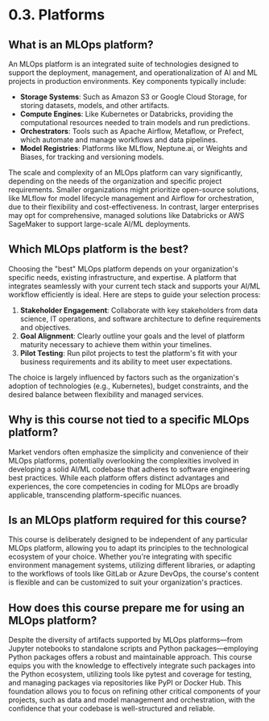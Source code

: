 # 0.3. Platforms

## What is an MLOps platform?

An MLOps platform is an integrated suite of technologies designed to support the deployment, management, and operationalization of AI and ML projects in production environments. Key components typically include:

- **Storage Systems**: Such as Amazon S3 or Google Cloud Storage, for storing datasets, models, and other artifacts.
- **Compute Engines**: Like Kubernetes or Databricks, providing the computational resources needed to train models and run predictions.
- **Orchestrators**: Tools such as Apache Airflow, Metaflow, or Prefect, which automate and manage workflows and data pipelines.
- **Model Registries**: Platforms like MLflow, Neptune.ai, or Weights and Biases, for tracking and versioning models.

The scale and complexity of an MLOps platform can vary significantly, depending on the needs of the organization and specific project requirements. Smaller organizations might prioritize open-source solutions, like MLflow for model lifecycle management and Airflow for orchestration, due to their flexibility and cost-effectiveness. In contrast, larger enterprises may opt for comprehensive, managed solutions like Databricks or AWS SageMaker to support large-scale AI/ML deployments.

## Which MLOps platform is the best?

Choosing the "best" MLOps platform depends on your organization's specific needs, existing infrastructure, and expertise. A platform that integrates seamlessly with your current tech stack and supports your AI/ML workflow efficiently is ideal. Here are steps to guide your selection process:

1. **Stakeholder Engagement**: Collaborate with key stakeholders from data science, IT operations, and software architecture to define requirements and objectives.
2. **Goal Alignment**: Clearly outline your goals and the level of platform maturity necessary to achieve them within your timelines.
3. **Pilot Testing**: Run pilot projects to test the platform's fit with your business requirements and its ability to meet user expectations.

The choice is largely influenced by factors such as the organization's adoption of technologies (e.g., Kubernetes), budget constraints, and the desired balance between flexibility and managed services.

## Why is this course not tied to a specific MLOps platform?

Market vendors often emphasize the simplicity and convenience of their MLOps platforms, potentially overlooking the complexities involved in developing a solid AI/ML codebase that adheres to software engineering best practices. While each platform offers distinct advantages and experiences, the core competencies in coding for MLOps are broadly applicable, transcending platform-specific nuances.

## Is an MLOps platform required for this course?

This course is deliberately designed to be independent of any particular MLOps platform, allowing you to adapt its principles to the technological ecosystem of your choice. Whether you're integrating with specific environment management systems, utilizing different libraries, or adapting to the workflows of tools like GitLab or Azure DevOps, the course's content is flexible and can be customized to suit your organization's practices.

## How does this course prepare me for using an MLOps platform?

Despite the diversity of artifacts supported by MLOps platforms—from Jupyter notebooks to standalone scripts and Python packages—employing Python packages offers a robust and maintainable approach. This course equips you with the knowledge to effectively integrate such packages into the Python ecosystem, utilizing tools like pytest and coverage for testing, and managing packages via repositories like PyPI or Docker Hub. This foundation allows you to focus on refining other critical components of your projects, such as data and model management and orchestration, with the confidence that your codebase is well-structured and reliable.